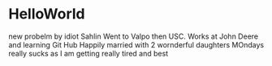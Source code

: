 # HelloWorld
new probelm by idiot Sahlin
Went to Valpo then USC.
Works at John Deere and learning Git Hub
Happily married with 2 wornderful daughters
MOndays really sucks as I am getting really tired and best
